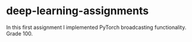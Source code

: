 # deep-learning-assignments
In this first assignment I implemented PyTorch broadcasting functionality.
Grade 100.
